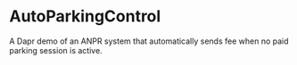 # AutoParkingControl
A Dapr demo of an ANPR system that automatically sends fee when no paid parking session is active.
